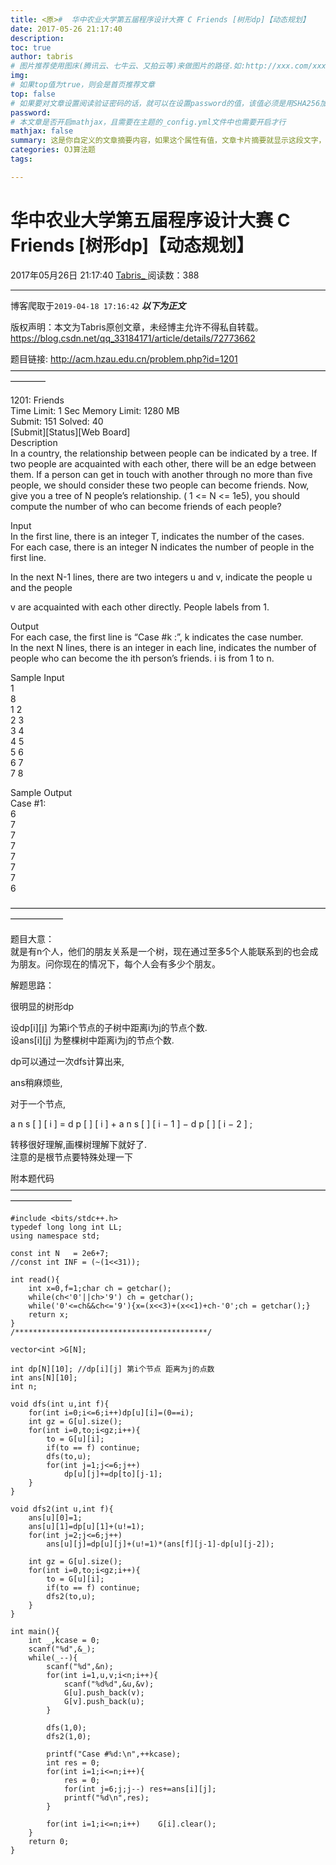 ```yaml
---
title: <原>#  华中农业大学第五届程序设计大赛 C Friends [树形dp]【动态规划】
date: 2017-05-26 21:17:40
description:
toc: true
author: tabris
# 图片推荐使用图床(腾讯云、七牛云、又拍云等)来做图片的路径.如:http://xxx.com/xxx.jpg
img: 
# 如果top值为true，则会是首页推荐文章
top: false
# 如果要对文章设置阅读验证密码的话，就可以在设置password的值，该值必须是用SHA256加密后的密码，防止被他人识破
password: 
# 本文章是否开启mathjax，且需要在主题的_config.yml文件中也需要开启才行
mathjax: false
summary: 这是你自定义的文章摘要内容，如果这个属性有值，文章卡片摘要就显示这段文字，否则程序会自动截取文章的部分内容作为摘要
categories: OJ算法题
tags:

---
```





#  华中农业大学第五届程序设计大赛 C Friends [树形dp]【动态规划】

2017年05月26日 21:17:40  [ Tabris_ ](https://me.csdn.net/qq_33184171) 阅读数：388


--- 
 博客爬取于`2019-04-18 17:16:42`
***以下为正文***

版权声明：本文为Tabris原创文章，未经博主允许不得私自转载。
https://blog.csdn.net/qq_33184171/article/details/72773662

题目链接: [ http://acm.hzau.edu.cn/problem.php?id=1201
](http://acm.hzau.edu.cn/problem.php?id=1201)  
————————————————————————————————————————

1201: Friends  
Time Limit: 1 Sec Memory Limit: 1280 MB  
Submit: 151 Solved: 40  
[Submit][Status][Web Board]  
Description  
In a country, the relationship between people can be indicated by a tree. If
two people are acquainted with each other, there will be an edge between them.
If a person can get in touch with another through no more than five people, we
should consider these two people can become friends. Now, give you a tree of N
people’s relationship. ( 1 <= N <= 1e5), you should compute the number of who
can become friends of each people?

Input  
In the first line, there is an integer T, indicates the number of the cases.  
For each case, there is an integer N indicates the number of people in the
first line.

In the next N-1 lines, there are two integers u and v, indicate the people u
and the people

v are acquainted with each other directly. People labels from 1.

Output  
For each case, the first line is “Case #k :”, k indicates the case number.  
In the next N lines, there is an integer in each line, indicates the number of
people who can become the ith person’s friends. i is from 1 to n.

Sample Input  
1  
8  
1 2  
2 3  
3 4  
4 5  
5 6  
6 7  
7 8

Sample Output  
Case #1:  
6  
7  
7  
7  
7  
7  
7  
6

——————————————————————————————————————————

题目大意：  
就是有n个人，他们的朋友关系是一个树，现在通过至多5个人能联系到的也会成为朋友。问你现在的情况下，每个人会有多少个朋友。

解题思路：

很明显的树形dp

设dp[i][j] 为第i个节点的子树中距离i为j的节点个数.  
设ans[i][j] 为整棵树中距离i为j的节点个数.

dp可以通过一次dfs计算出来,

ans稍麻烦些,

对于一个节点,  

a  n  s  [  ]  [  i  ]  =  d  p  [  ]  [  i  ]  \+  a  n  s  [  ]  [  i  −  1
]  −  d  p  [  ]  [  i  −  2  ]  ;

转移很好理解,画棵树理解下就好了.  
注意的是根节点要特殊处理一下

附本题代码  
———————————————————————————————————————————

    
    
    #include <bits/stdc++.h>
    typedef long long int LL;
    using namespace std;
    
    const int N   = 2e6+7;
    //const int INF = (~(1<<31));
    
    int read(){
        int x=0,f=1;char ch = getchar();
        while(ch<'0'||ch>'9') ch = getchar();
        while('0'<=ch&&ch<='9'){x=(x<<3)+(x<<1)+ch-'0';ch = getchar();}
        return x;
    }
    /*******************************************/
    
    vector<int >G[N];
    
    int dp[N][10]; //dp[i][j] 第i个节点 距离为j的点数
    int ans[N][10];
    int n;
    
    void dfs(int u,int f){
        for(int i=0;i<=6;i++)dp[u][i]=(0==i);
        int gz = G[u].size();
        for(int i=0,to;i<gz;i++){
            to = G[u][i];
            if(to == f) continue;
            dfs(to,u);
            for(int j=1;j<=6;j++)
                dp[u][j]+=dp[to][j-1];
        }
    }
    
    void dfs2(int u,int f){
        ans[u][0]=1;
        ans[u][1]=dp[u][1]+(u!=1);
        for(int j=2;j<=6;j++)
            ans[u][j]=dp[u][j]+(u!=1)*(ans[f][j-1]-dp[u][j-2]);
    
        int gz = G[u].size();
        for(int i=0,to;i<gz;i++){
            to = G[u][i];
            if(to == f) continue;
            dfs2(to,u);
        }
    }
    
    int main(){
        int _,kcase = 0;
        scanf("%d",&_);
        while(_--){
            scanf("%d",&n);
            for(int i=1,u,v;i<n;i++){
                scanf("%d%d",&u,&v);
                G[u].push_back(v);
                G[v].push_back(u);
            }
    
            dfs(1,0);
            dfs2(1,0);
    
            printf("Case #%d:\n",++kcase);
            int res = 0;
            for(int i=1;i<=n;i++){
                res = 0;
                for(int j=6;j;j--) res+=ans[i][j];
                printf("%d\n",res);
            }
    
            for(int i=1;i<=n;i++)    G[i].clear();
        }
        return 0;
    }

